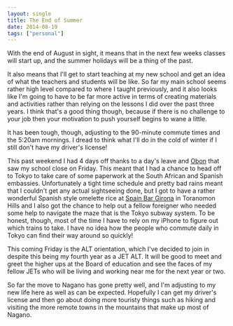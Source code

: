 ```yaml
---
layout: single
title: The End of Summer
date: 2014-08-19
tags: ["personal"]
---
```

With the end of August in sight, it means that in the next few weeks classes will start up, and the summer holidays will be a thing of the past.

It also means that I'll get to start teaching at my new school and get an idea of what the teachers and students will be like. So far my main school seems rather high level compared to where I taught previously, and it also looks like I'm going to have to be far more active in terms of creating materials and activities rather than relying on the lessons I did over the past three years. I think that's a good thing though, because if there is no challenge to your job then your motivation to push yourself begins to wane a little.

It has been tough, though, adjusting to the 90-minute commute times and the 5:20am mornings. I dread to think what I'll do in the cold of winter if I still don't have my driver's license!

This past weekend I had 4 days off thanks to a day's leave and [Obon][1] that saw my school close on Friday. This meant that I had a chance to head off to Tokyo to take care of some paperwork at the South African and Spanish embassies. Unfortunately a tight time schedule and pretty bad rains meant that I couldn't get any actual sightseeing done, but I got to have a rather wonderful Spanish style omelette rice at [Spain Bar Girona][2] in Toranomon Hills and I also got the chance to help out a fellow foreigner who needed some help to navigate the maze that is the Tokyo subway system. To be honest, though, most of the time I have to rely on my iPhone to figure out which trains to take. I have no idea how the people who commute daily in Tokyo can find their way around so quickly!

This coming Friday is the ALT orientation, which I've decided to join in despite this being my fourth year as a JET ALT. It will be good to meet and greet the higher ups at the Board of education and see the faces of my fellow JETs who will be living and working near me for the next year or two.

So far the move to Nagano has gone pretty well, and I'm adjusting to my new life here as well as can be expected. Hopefully I can get my driver's license and then go about doing more touristy things such as hiking and visiting the more remote towns in the mountains that make up most of Nagano.

 [1]: https://en.wikipedia.org/wiki/Obon
 [2]: http://www.yelp.com/biz/spain-bar-girona-%E6%B8%AF%E5%8C%BA
